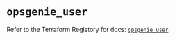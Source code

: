 # `opsgenie_user`

Refer to the Terraform Registory for docs: [`opsgenie_user`](https://registry.terraform.io/providers/opsgenie/opsgenie/0.6.33/docs/resources/user).
